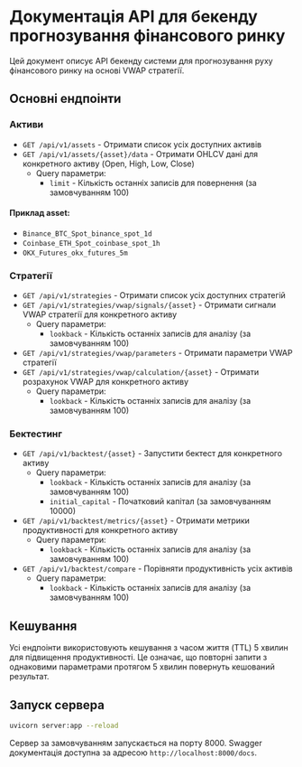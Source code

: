 # Документація API для бекенду прогнозування фінансового ринку

Цей документ описує API бекенду системи для прогнозування руху фінансового ринку на основі VWAP стратегії.

## Основні ендпоінти

### Активи

- `GET /api/v1/assets` - Отримати список усіх доступних активів
- `GET /api/v1/assets/{asset}/data` - Отримати OHLCV дані для конкретного активу (Open, High, Low, Close)
  - Query параметри:
    - `limit` - Кількість останніх записів для повернення (за замовчуванням 100)
#### Приклад asset:
- `Binance_BTC_Spot_binance_spot_1d`
- `Coinbase_ETH_Spot_coinbase_spot_1h`
- `OKX_Futures_okx_futures_5m`
### Стратегії

- `GET /api/v1/strategies` - Отримати список усіх доступних стратегій
- `GET /api/v1/strategies/vwap/signals/{asset}` - Отримати сигнали VWAP стратегії для конкретного активу
  - Query параметри:
    - `lookback` - Кількість останніх записів для аналізу (за замовчуванням 100)
- `GET /api/v1/strategies/vwap/parameters` - Отримати параметри VWAP стратегії
- `GET /api/v1/strategies/vwap/calculation/{asset}` - Отримати розрахунок VWAP для конкретного активу
  - Query параметри:
    - `lookback` - Кількість останніх записів для аналізу (за замовчуванням 100)

### Бектестинг

- `GET /api/v1/backtest/{asset}` - Запустити бектест для конкретного активу
  - Query параметри:
    - `lookback` - Кількість останніх записів для аналізу (за замовчуванням 100)
    - `initial_capital` - Початковий капітал (за замовчуванням 10000)
- `GET /api/v1/backtest/metrics/{asset}` - Отримати метрики продуктивності для конкретного активу
  - Query параметри:
    - `lookback` - Кількість останніх записів для аналізу (за замовчуванням 100)
- `GET /api/v1/backtest/compare` - Порівняти продуктивність усіх активів
  - Query параметри:
    - `lookback` - Кількість останніх записів для аналізу (за замовчуванням 100)

## Кешування

Усі ендпоінти використовують кешування з часом життя (TTL) 5 хвилин для підвищення продуктивності. Це означає, що повторні запити з однаковими параметрами протягом 5 хвилин повернуть кешований результат.

## Запуск сервера

```bash
uvicorn server:app --reload
```

Сервер за замовчуванням запускається на порту 8000. Swagger документація доступна за адресою `http://localhost:8000/docs`.